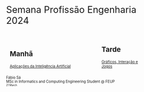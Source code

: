 [comment]: # (This presentation was made with markdown-slides)
[comment]: # (This is a CommonMark compliant comment. It will not be included in the presentation.)
[comment]: # (Compile this presentation with the command below)
[comment]: # (mdslides presentation.md --include media)

[comment]: # (Set the theme:)
[comment]: # (THEME = night)
[comment]: # (CODE_THEME = base16/zenburn)
[comment]: # (The list of themes is at https://revealjs.com/themes/)
[comment]: # (The list of code themes is at https://highlightjs.org/)

[comment]: # "You can also use quotes instead of parenthesis"
[comment]: # 'Single quotes work too'
[comment]: # "THEME = white"

[comment]: # (Pass optional settings to reveal.js:)
[comment]: # (controls: true)
[comment]: # (keyboard: true)
[comment]: # (markdown: { smartypants: true })
[comment]: # (hash: false)
[comment]: # (respondToHashChanges: false)
[comment]: # (Other settings are documented at https://revealjs.com/config/)

<div style="font-size: 1.8em;">
Semana Profissão Engenharia <br> 2024
</div>

<br>

<div style="font-size: 1em; display: inline-block; width: 45%; padding: 10px">
    <div style="font-size: 0.9em;">
        <h2>Manhã</h2>
        <p style="font-size: 0.8em;"><a href="/SPE-2024/AIA/presentation/">Aplicações da Inteligência Artificial</a></p>
    </div>
</div>

<div style="font-size: 1em; display: inline-block; width: 45%; padding: 10px">
    <div style="font-size: 0.9em;">
        <h2>Tarde</h2>
        <p style="font-size: 0.8em;"><a href="/SPE-2024/GIG/presentation/">Gráficos, Interação e <br>Jogos</a></p>
    </div>
</div>

<br>

<div style="font-size: 0.7em;">
Fábio Sá<br>
MSc in Informatics and Computing Engineering Student @ FEUP<br>
</div>

<div style="font-size: 0.5em;">
21 March<br>
</div>

[comment]: # (!!! data-auto-animate data-background-video="media/video.mp4", data-background-video-loop data-background-video-muted data-background-opacity="0.2")
